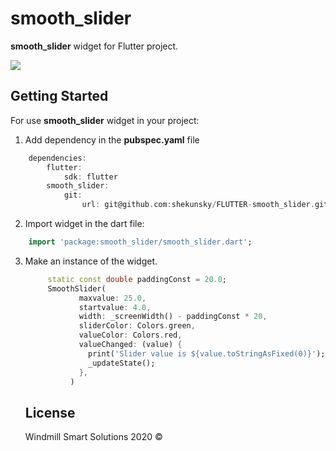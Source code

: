 # smooth_slider

**smooth_slider** widget for Flutter project.

![](SmoothSlider.gif)

## Getting Started

For use **smooth_slider** widget in your project:
1. Add dependency in the **pubspec.yaml** file
```dart
    dependencies:
        flutter:
            sdk: flutter
        smooth_slider:
            git:
                url: git@github.com:shekunsky/FLUTTER-smooth_slider.git
```

2. Import widget in the dart file:
```dart
    import 'package:smooth_slider/smooth_slider.dart';
```

3. Make an instance of the widget.

    ```dart
         static const double paddingConst = 20.0;
         SmoothSlider(
                maxvalue: 25.0,
                startvalue: 4.0,
                width: _screenWidth() - paddingConst * 20,
                sliderColor: Colors.green,
                valueColor: Colors.red,
                valueChanged: (value) {
                  print('Slider value is ${value.toStringAsFixed(0)}');
                  _updateState();
                },
              )
    ```
    
    
    ## License

    Windmill Smart Solutions 2020 ©